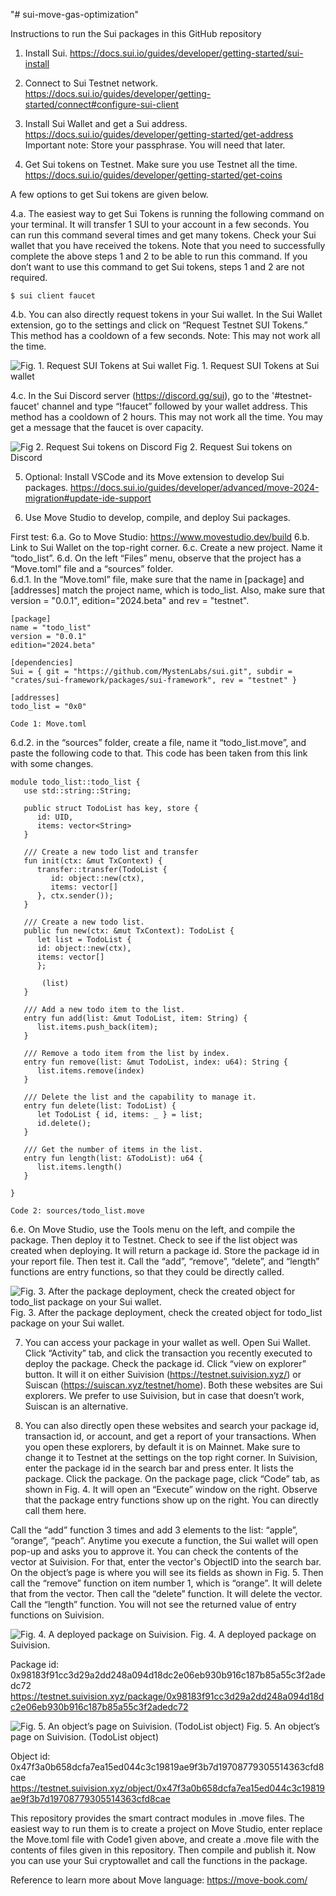 "# sui-move-gas-optimization" 

Instructions to run the Sui packages in this GitHub repository

1. Install Sui. 
https://docs.sui.io/guides/developer/getting-started/sui-install

2. Connect to Sui Testnet network.
https://docs.sui.io/guides/developer/getting-started/connect#configure-sui-client

3. Install Sui Wallet and get a Sui address.
https://docs.sui.io/guides/developer/getting-started/get-address
Important note: Store your passphrase. You will need that later. 

4. Get Sui tokens on Testnet. Make sure you use Testnet all the time. 
https://docs.sui.io/guides/developer/getting-started/get-coins

A few options to get Sui tokens are given below. 

4.a. The easiest way to get Sui Tokens is running the following command on your terminal. It will transfer 1 SUI to your account in a few seconds. You can run this command several times and get many tokens. Check your Sui wallet that you have received the tokens. Note that you need to successfully complete the above steps 1 and 2 to be able to run this command. If you don’t want to use this command to get Sui tokens, steps 1 and 2 are not required. 

    $ sui client faucet

4.b. You can also directly request tokens in your Sui wallet. In the Sui Wallet extension, go to the settings and click on “Request Testnet SUI Tokens.” This method has a cooldown of a few seconds. Note: This may not work all the time. 

![Fig. 1. Request SUI Tokens at Sui wallet](images/4b%20-%20fig1.png)
    Fig. 1. Request SUI Tokens at Sui wallet
    
    
4.c. In the Sui Discord server (https://discord.gg/sui), go to the '#testnet-faucet' channel and type “!faucet” followed by your wallet address. This method has a cooldown of 2 hours. This may not work all the time. You may get a message that the faucet is over capacity. 

![Fig 2. Request Sui tokens on Discord](images/4c%20-%20fig2.png)
    Fig 2. Request Sui tokens on Discord


5. Optional: Install VSCode and its Move extension to develop Sui packages. 
https://docs.sui.io/guides/developer/advanced/move-2024-migration#update-ide-support

6. Use Move Studio to develop, compile, and deploy Sui packages. 

First test:
6.a. Go to Move Studio: https://www.movestudio.dev/build
6.b. Link to Sui Wallet on the top-right corner.
6.c. Create a new project. Name it “todo_list”. 
6.d. On the left “Files” menu, observe that the project has a “Move.toml” file and a “sources” folder.  
6.d.1. In the “Move.toml” file, make sure that the name in [package] and [addresses] match the project name, which is todo_list. Also, make sure that version = "0.0.1", edition="2024.beta" and rev = "testnet". 

    [package]
    name = "todo_list"
    version = "0.0.1"
    edition="2024.beta"
    
    [dependencies]
    Sui = { git = "https://github.com/MystenLabs/sui.git", subdir = "crates/sui-framework/packages/sui-framework", rev = "testnet" }
    
    [addresses]
    todo_list = "0x0"

    Code 1: Move.toml

6.d.2. in the “sources” folder, create a file, name it “todo_list.move”, and paste the following code to that. This code has been taken from this link with some changes. 

    module todo_list::todo_list {
       use std::string::String;
    
       public struct TodoList has key, store {
          id: UID,
          items: vector<String>
       }
    
       /// Create a new todo list and transfer
       fun init(ctx: &mut TxContext) {
          transfer::transfer(TodoList {
             id: object::new(ctx),
             items: vector[]
          }, ctx.sender());
       }
    
       /// Create a new todo list.
       public fun new(ctx: &mut TxContext): TodoList {
          let list = TodoList {
          id: object::new(ctx),
          items: vector[]
          };
    
           (list)
       }
    
       /// Add a new todo item to the list.
       entry fun add(list: &mut TodoList, item: String) {
          list.items.push_back(item);
       }
    
       /// Remove a todo item from the list by index.
       entry fun remove(list: &mut TodoList, index: u64): String {
          list.items.remove(index)
       }
    
       /// Delete the list and the capability to manage it.
       entry fun delete(list: TodoList) {
          let TodoList { id, items: _ } = list;
          id.delete();
       }
    
       /// Get the number of items in the list.
       entry fun length(list: &TodoList): u64 {
          list.items.length()
       }
    
    }
    
    Code 2: sources/todo_list.move
 
6.e. On Move Studio, use the Tools menu on the left, and compile the package. Then deploy it to Testnet. Check to see if the list object was created when deploying. It will return a package id. Store the package id in your report file. Then test it. Call the “add”, “remove”, “delete”, and “length” functions are entry functions, so that they could be directly called. 

   ![Fig. 3. After the package deployment, check the created object for todo_list package on your Sui wallet.](images/6e%20-%20fig3.png)
      Fig. 3. After the package deployment, check the created object for todo_list package on your Sui wallet.

7. You can access your package in your wallet as well. Open Sui Wallet. Click “Activity” tab, and click the transaction you recently executed to deploy the package. Check the package id. Click “view on explorer” button. It will it on either Suivision (https://testnet.suivision.xyz/) or Suiscan (https://suiscan.xyz/testnet/home). Both these websites are Sui explorers. We prefer to use Suivision, but in case that doesn’t work, Suiscan is an alternative. 

8. You can also directly open these websites and search your package id, transaction id, or account, and get a report of your transactions. When you open these explorers, by default it is on Mainnet. Make sure to change it to Testnet at the settings on the top right corner. In Suivision, enter the package id in the search bar and press enter. It lists the package. Click the package. On the package page, click “Code” tab, as shown in Fig. 4. It will open an “Execute” window on the right. Observe that the package entry functions show up on the right. You can directly call them here. 

Call the “add” function 3 times and add 3 elements to the list: “apple”, “orange”, “peach”. Anytime you execute a function, the Sui wallet will open pop-up and asks you to approve it. 
You can check the contents of the vector at Suivision. For that, enter the vector's ObjectID into the search bar. On the object’s page is where you will see its fields as shown in Fig. 5. Then call the “remove” function on item number 1, which is “orange”. It will delete that from the vector. Then call the “delete” function. It will delete the vector. Call the “length” function. You will not see the returned value of entry functions on Suivision. 

  ![Fig. 4. A deployed package on Suivision.](images/8%20-%20fig4.png)
    Fig. 4. A deployed package on Suivision.
  
Package id: 0x98183f91cc3d29a2dd248a094d18dc2e06eb930b916c187b85a55c3f2adedc72      https://testnet.suivision.xyz/package/0x98183f91cc3d29a2dd248a094d18dc2e06eb930b916c187b85a55c3f2adedc72 

  ![Fig. 5. An object’s page on Suivision. (TodoList object)](images/8%20-%20fig5.png)
    Fig. 5. An object’s page on Suivision. (TodoList object)

Object id: 0x47f3a0b658dcfa7ea15ed044c3c19819ae9f3b7d19708779305514363cfd8cae https://testnet.suivision.xyz/object/0x47f3a0b658dcfa7ea15ed044c3c19819ae9f3b7d19708779305514363cfd8cae
 
This repository provides the smart contract modules in .move files. The easiest way to run them is to create a project on Move Studio, enter replace the Move.toml file with Code1 given above, and create a .move file with the contents of files given in this repository. Then compile and publish it. Now you can use your Sui cryptowallet and call the functions in the package.   

Reference to learn more about Move language:  https://move-book.com/

